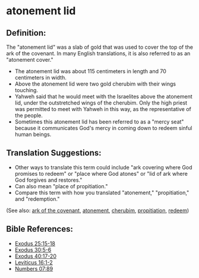 # atonement lid #

## Definition: ##

The "atonement lid" was a slab of gold that was used to cover the top of the ark of the covenant. In many English translations, it is also referred to as an "atonement cover."

* The atonement lid was about 115 centimeters in length and 70 centimeters in width.
* Above the atonement lid were two gold cherubim with their wings touching.
* Yahweh said that he would meet with the Israelites above the atonement lid, under the outstretched wings of the cherubim. Only the high priest was permitted to meet with Yahweh in this way, as the representative of the people.
* Sometimes this atonement lid has been referred to as a "mercy seat" because it communicates God's mercy in coming down to redeem sinful human beings.

## Translation Suggestions: ##

* Other ways to translate this term could include "ark covering where God promises to redeem" or "place where God atones" or "lid of ark where God forgives and restores."
* Can also mean "place of propitiation."
* Compare this term with how you translated "atonement," "propitiation," and "redemption."

(See also: [ark of the covenant](../other/arkofthecovenant.md), [atonement](../kt/atonement.md), [cherubim](../other/cherubim.md), [propitiation](../kt/propitiation.md), [redeem](../kt/redeem.md))

## Bible References: ##

* [Exodus 25:15-18](en/tn/exo/help/25/15)
* [Exodus 30:5-6](en/tn/exo/help/30/05)
* [Exodus 40:17-20](en/tn/exo/help/40/17)
* [Leviticus 16:1-2](en/tn/lev/help/16/01)
* [Numbers 07:89](en/tn/num/help/07/89)